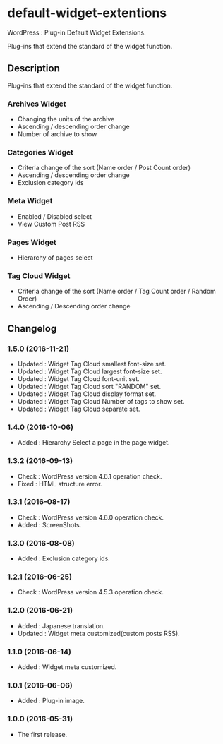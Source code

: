 # default-widget-extentions
WordPress : Plug-in Default Widget Extensions. 

Plug-ins that extend the standard of the widget function.

## Description

Plug-ins that extend the standard of the widget function.

### Archives Widget

- Changing the units of the archive
- Ascending / descending order change
- Number of archive to show

### Categories Widget

- Criteria change of the sort (Name order / Post Count order)
- Ascending / descending order change
- Exclusion category ids

### Meta Widget

- Enabled / Disabled select
- View Custom Post RSS

### Pages Widget

- Hierarchy of pages select

### Tag Cloud Widget

- Criteria change of the sort (Name order / Tag Count order / Random Order)
- Ascending / Descending order change

## Changelog

### 1.5.0 (2016-11-21)
- Updated : Widget Tag Cloud smallest font-size set.
- Updated : Widget Tag Cloud largest font-size set.
- Updated : Widget Tag Cloud font-unit set.
- Updated : Widget Tag Cloud sort "RANDOM" set.
- Updated : Widget Tag Cloud display format set.
- Updated : Widget Tag Cloud Number of tags to show set.
- Updated : Widget Tag Cloud separate set.

### 1.4.0 (2016-10-06)
- Added : Hierarchy Select a page in the page widget.

### 1.3.2 (2016-09-13)
- Check : WordPress version 4.6.1 operation check.
- Fixed : HTML structure error.

### 1.3.1 (2016-08-17)
- Check : WordPress version 4.6.0 operation check.
- Added : ScreenShots.

### 1.3.0 (2016-08-08)
- Added : Exclusion category ids.

### 1.2.1 (2016-06-25)
- Check : WordPress version 4.5.3 operation check.

### 1.2.0 (2016-06-21)

- Added : Japanese translation.
- Updated : Widget meta customized(custom posts RSS).

### 1.1.0 (2016-06-14)

- Added : Widget meta customized.

### 1.0.1 (2016-06-06)

- Added : Plug-in image.

### 1.0.0 (2016-05-31)

- The first release.